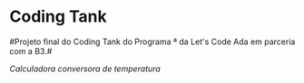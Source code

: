 # Coding Tank
#Projeto final do Coding Tank do Programa <Dev>ª da Let's Code Ada em parceria com a B3.#

*Calculadora conversora de temperatura*
